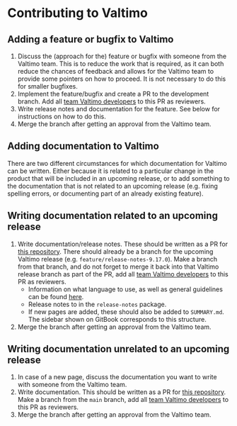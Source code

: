 # Contributing to Valtimo

## Adding a feature or bugfix to Valtimo

1. Discuss the (approach for the) feature or bugfix with someone from the Valtimo team. This is to reduce the work that
   is required, as it can both reduce the chances of feedback and allows for the Valtimo team to provide some pointers
   on how to proceed. It is not necessary to do this for smaller bugfixes.
2. Implement the feature/bugfix and create a PR to the development branch. Add all 
   [team Valtimo developers](https://github.com/valtimo-platform/teams/valtimo-product-team/members) to this PR
   as reviewers.
3. Write release notes and documentation for the feature. See below for instructions on how to do this.
4. Merge the branch after getting an approval from the Valtimo team.

## Adding documentation to Valtimo

There are two different circumstances for which documentation for Valtimo can be written. Either because it is related
to a particular change in the product that will be included in an upcoming release, or to add something to the
documentation that is not related to an upcoming release (e.g. fixing spelling errors, or documenting part of an
already existing feature).

## Writing documentation related to an upcoming release

1. Write documentation/release notes. These should be written as a PR for
   [this repository](https://github.com/valtimo-platform/valtimo-documentation). There should already be a
   branch for the upcoming Valtimo release (e.g. `feature/release-notes-9.17.0`). Make a branch from that branch, and
   do not forget to merge it back into that Valtimo release branch as part of the PR, add all
   [team Valtimo developers](https://github.com/orgs/valtimo-platform/teams/valtimo-product-team/members) to this PR
   as reviewers.
   - Information on what language to use, as well as general guidelines can be found [here](STYLE-GUIDE.md).
   - Release notes to in the `release-notes` package.
   - If new pages are added, these should also be added to `SUMMARY.md`. The sidebar shown on GitBook corresponds to
      this structure.
2. Merge the branch after getting an approval from the Valtimo team.

## Writing documentation unrelated to an upcoming release

1. In case of a new page, discuss the documentation you want to write with someone from the Valtimo team.
2. Write documentation. This should be written as a PR for
   [this repository](https://github.com/valtimo-platform/valtimo-documentation). Make a branch from the `main` branch,
   add all [team Valtimo developers](https://github.com/orgs/valtimo-platform/teams/valtimo-product-team/members) to
   this PR as reviewers.
3. Merge the branch after getting an approval from the Valtimo team.

